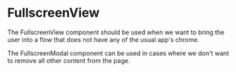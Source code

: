 # FullscreenView

The FullscreenView component should be used when we want to bring the user into a flow that does not have any of the usual app's chrome.

The FullscreenModal component can be used in cases where we don't want to remove all other content from the page.

